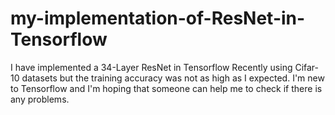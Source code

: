 # my-implementation-of-ResNet-in-Tensorflow
I have implemented a 34-Layer ResNet in Tensorflow Recently using Cifar-10 datasets but the training accuracy was not as high as I expected. I'm new to Tensorflow and I'm hoping that someone can help me to check if there is any problems.
